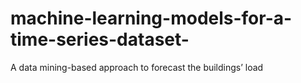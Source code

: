 # machine-learning-models-for-a-time-series-dataset-
A data mining-based approach to forecast the buildings’ load 
